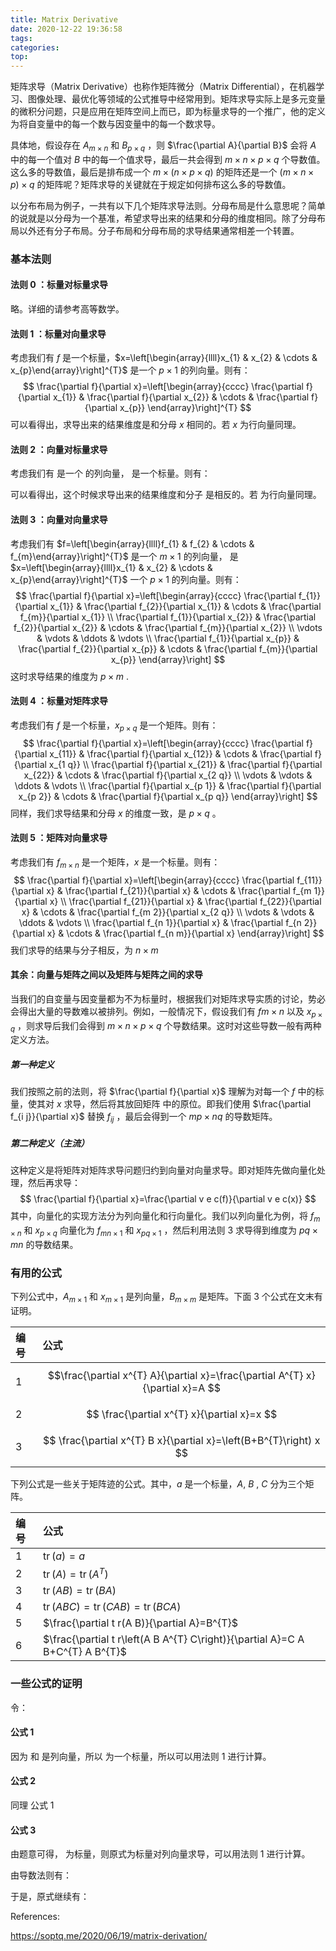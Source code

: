 ```yaml
---
title: Matrix Derivative
date: 2020-12-22 19:36:58
tags:
categories:
top:
---
```


矩阵求导（Matrix Derivative）也称作矩阵微分（Matrix Differential），在机器学习、图像处理、最优化等领域的公式推导中经常用到。矩阵求导实际上是多元变量的微积分问题，只是应用在矩阵空间上而已，即为标量求导的一个推广，他的定义为将自变量中的每一个数与因变量中的每一个数求导。

<!-- more -->

具体地，假设存在 $A_{m \times n}$ 和 $B_{p \times q}$ ，则 $\frac{\partial A}{\partial B}$ 会将 $A$ 中的每一个值对 $B$ 中的每一个值求导，最后一共会得到 $m \times n \times p \times q$ 个导数值。这么多的导数值，最后是排布成一个 $m \times(n \times p \times q)$ 的矩阵还是一个 $(m \times n \times p) \times q$ 的矩阵呢？矩阵求导的关键就在于规定如何排布这么多的导数值。

以分布布局为例子，一共有以下几个矩阵求导法则。分母布局是什么意思呢？简单的说就是以分母为一个基准，希望求导出来的结果和分母的维度相同。除了分母布局以外还有分子布局。分子布局和分母布局的求导结果通常相差一个转置。

### 基本法则

#### 法则 0 ：标量对标量求导

略。详细的请参考高等数学。

#### 法则 1 ：标量对向量求导

考虑我们有 $f$ 是一个标量，$x=\left[\begin{array}{llll}x_{1} & x_{2} & \cdots & x_{p}\end{array}\right]^{T}$ 是一个 $p \times 1$ 的列向量。则有：
$$
\frac{\partial f}{\partial x}=\left[\begin{array}{cccc}
\frac{\partial f}{\partial x_{1}} & \frac{\partial f}{\partial x_{2}} & \cdots & \frac{\partial f}{\partial x_{p}}
\end{array}\right]^{T}
$$
可以看得出，求导出来的结果维度是和分母 $x$ 相同的。若 $x$ 为行向量同理。

#### 法则 2 ：向量对标量求导

考虑我们有 是一个 的列向量， 是一个标量。则有：



可以看得出，这个时候求导出来的结果维度和分子 是相反的。若 为行向量同理。

#### 法则 3 ：向量对向量求导

考虑我们有 $f=\left[\begin{array}{llll}f_{1} & f_{2} & \cdots & f_{m}\end{array}\right]^{T}$ 是一个 $m \times 1$ 的列向量，  是$x=\left[\begin{array}{llll}x_{1} & x_{2} & \cdots & x_{p}\end{array}\right]^{T}$ 一个 $p \times 1$ 的列向量。则有：
$$
\frac{\partial f}{\partial x}=\left[\begin{array}{cccc}
\frac{\partial f_{1}}{\partial x_{1}} & \frac{\partial f_{2}}{\partial x_{1}} & \cdots & \frac{\partial f_{m}}{\partial x_{1}} \\
\frac{\partial f_{1}}{\partial x_{2}} & \frac{\partial f_{2}}{\partial x_{2}} & \cdots & \frac{\partial f_{m}}{\partial x_{2}} \\
\vdots & \vdots & \ddots & \vdots \\
\frac{\partial f_{1}}{\partial x_{p}} & \frac{\partial f_{2}}{\partial x_{p}} & \cdots & \frac{\partial f_{m}}{\partial x_{p}}
\end{array}\right]
$$
这时求导结果的维度为 $p \times m$ .

#### 法则 4 ：标量对矩阵求导

考虑我们有 $f$ 是一个标量，$x_{p \times q}$ 是一个矩阵。则有：
$$
\frac{\partial f}{\partial x}=\left[\begin{array}{cccc}
\frac{\partial f}{\partial x_{11}} & \frac{\partial f}{\partial x_{12}} & \cdots & \frac{\partial f}{\partial x_{1 q}} \\
\frac{\partial f}{\partial x_{21}} & \frac{\partial f}{\partial x_{22}} & \cdots & \frac{\partial f}{\partial x_{2 q}} \\
\vdots & \vdots & \ddots & \vdots \\
\frac{\partial f}{\partial x_{p 1}} & \frac{\partial f}{\partial x_{p 2}} & \cdots & \frac{\partial f}{\partial x_{p q}}
\end{array}\right]
$$
同样，我们求导结果和分母 $x$ 的维度一致，是 $p \times q$ 。

#### 法则 5 ：矩阵对向量求导

考虑我们有 $f_{m \times n}$ 是一个矩阵，$x$ 是一个标量。则有：
$$
\frac{\partial f}{\partial x}=\left[\begin{array}{cccc}
\frac{\partial f_{11}}{\partial x} & \frac{\partial f_{21}}{\partial x} & \cdots & \frac{\partial f_{m 1}}{\partial x} \\
\frac{\partial f_{21}}{\partial x} & \frac{\partial f_{22}}{\partial x} & \cdots & \frac{\partial f_{m 2}}{\partial x_{2 q}} \\
\vdots & \vdots & \ddots & \vdots \\
\frac{\partial f_{n 1}}{\partial x} & \frac{\partial f_{n 2}}{\partial x} & \cdots & \frac{\partial f_{n m}}{\partial x}
\end{array}\right]
$$
我们求导的结果与分子相反，为 $n \times m$

#### 其余：向量与矩阵之间以及矩阵与矩阵之间的求导

当我们的自变量与因变量都为不为标量时，根据我们对矩阵求导实质的讨论，势必会得出大量的导数难以被排列。例如，一般情况下，假设我们有 $f m \times n$ 以及 $x_{p \times q}$ ，则求导后我们会得到 $m \times n \times p \times q$ 个导数结果。这时对这些导数一般有两种定义方法。

##### 第一种定义

我们按照之前的法则，将 $\frac{\partial f}{\partial x}$ 理解为对每一个 $f$ 中的标量，使其对 $x$ 求导，然后将其放回矩阵 中的原位。即我们使用 $\frac{\partial f_{i j}}{\partial x}$ 替换 $f_{i j}$ ，最后会得到一个 $m p \times n q$ 的导数矩阵。

##### 第二种定义（主流）

这种定义是将矩阵对矩阵求导问题归约到向量对向量求导。即对矩阵先做向量化处理，然后再求导：
$$
\frac{\partial f}{\partial x}=\frac{\partial v e c(f)}{\partial v e c(x)}
$$
其中，向量化的实现方法分为列向量化和行向量化。我们以列向量化为例，将 $f_{m \times n}$ 和 $x_{p \times q}$ 向量化为 $f_{m n \times 1}$ 和 $x_{p q \times 1}$ ，然后利用法则 3 求导得到维度为 $p q \times m n$ 的导数结果。

### 有用的公式

下列公式中，$A_{m \times 1}$ 和 $x_{m \times 1}$ 是列向量，$B_{m \times m}$ 是矩阵。下面 3 个公式在文末有证明。

| 编号 | 公式                                                         |
| :--- | :----------------------------------------------------------- |
| 1    | $$\frac{\partial x^{T} A}{\partial x}=\frac{\partial A^{T} x}{\partial x}=A $$ |
| 2    | $$ \frac{\partial x^{T} x}{\partial x}=x $$                  |
| 3    | $$ \frac{\partial x^{T} B x}{\partial x}=\left(B+B^{T}\right) x $$ |

下列公式是一些关于矩阵迹的公式。其中，$a$  是一个标量，$A$, $B$ , $C$ 分为三个矩阵。

| 编号 | 公式                                                         |
| :--- | :----------------------------------------------------------- |
| 1    | $\operatorname{tr}(a)=a$                                     |
| 2    | $\operatorname{tr}(A)=\operatorname{tr}\left(A^{T}\right)$   |
| 3    | $\operatorname{tr}(A B)=\operatorname{tr}(B A)$              |
| 4    | $\operatorname{tr}(A B C)=\operatorname{tr}(C A B)=\operatorname{tr}(B C A)$ |
| 5    | $\frac{\partial t r(A B)}{\partial A}=B^{T}$                 |
| 6    | $\frac{\partial t r\left(A B A^{T} C\right)}{\partial A}=C A B+C^{T} A B^{T}$ |

### 一些公式的证明

令：



#### 公式 1



因为 和 是列向量，所以 为一个标量，所以可以用法则 1 进行计算。



#### 公式 2

同理 公式 1

#### 公式 3



由题意可得， 为标量，则原式为标量对列向量求导，可以用法则 1 进行计算。



由导数法则有：



于是，原式继续有：





References:

https://soptq.me/2020/06/19/matrix-derivation/
